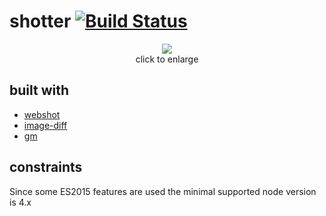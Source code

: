 # shotter [![Build Status](https://travis-ci.org/seriousManual/shotter.png)](https://travis-ci.org/seriousManual/shotter)

<p align="center">
  <a href="https://raw.github.com/seriousManual/shotter/master/img/diff.jpg" target="_blank"><img src="https://raw.github.com/seriousManual/shotter/master/img/diff_small.jpg"/></a><br>
  click to enlarge
</p>

## built with

* [webshot](https://github.com/brenden/node-webshot)
* [image-diff](https://github.com/uber/image-diff)
* [gm](https://github.com/aheckmann/gm)

## constraints

Since some ES2015 features are used the minimal supported node version is 4.x 